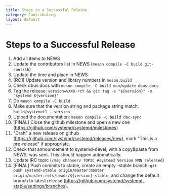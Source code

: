 ```yaml
---
title: Steps to a Successful Release
category: Contributing
layout: default
---
```


# Steps to a Successful Release

1. Add all items to NEWS
2. Update the contributors list in NEWS (`meson compile -C build git-contrib`)
3. Update the time and place in NEWS
4. [RC1] Update version and library numbers in `meson.build`
5. Check dbus docs with `meson compile -C build man/update-dbus-docs`
6. Tag the release: `version=vXXX-rcY && git tag -s "${version}" -m "systemd ${version}"`
7. Do `meson compile -C build`
8. Make sure that the version string and package string match: `build/systemctl --version`
9. Upload the documentation: `meson compile -C build doc-sync`
10. [FINAL] Close the github milestone and open a new one (https://github.com/systemd/systemd/milestones)
11. "Draft" a new release on github (https://github.com/systemd/systemd/releases/new), mark "This is a pre-release" if appropriate.
12. Check that announcement to systemd-devel, with a copy&paste from NEWS, was sent. This should happen automatically.
13. Update IRC topic (`/msg chanserv TOPIC #systemd Version NNN released`)
14. [FINAL] Push commits to stable, create an empty -stable branch: `git push systemd-stable origin/master:master origin/master:refs/heads/${version}-stable`, and change the default branch to latest release (https://github.com/systemd/systemd-stable/settings/branches).
